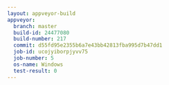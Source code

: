 ```yaml
---
layout: appveyor-build
appveyor:
  branch: master
  build-id: 24477080
  build-number: 217
  commit: d55fd95e2355b6a7e43bb42813fba995d7b47dd1
  job-id: ucojyiborpjyvv75
  job-number: 5
  os-name: Windows
  test-result: 0
---
```

